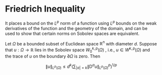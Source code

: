 # Friedrich Inequality

It places a bound on the $L^p$ norm of a function using $L^p$ bounds on the weak derivatives of the function and the geometry of the domain, and can be used to show that certain norms on Sobolev spaces are equivalent.

Let $\Omega$  be a bounded subset of Euclidean space $\mathbb {R} ^{n}$ with diameter $d$. Suppose that $u:\Omega \to \mathbb {R}$ lies in the Sobolev space $W_{0}^{k,p}(\Omega )$ , i.e., $u\in W^{k,p}(\Omega )$ and the trace of $u$ on the boundary $\partial\Omega$ is zero. Then

$$
\|u\|_{L^{p}(\Omega )}\leq d^{k}\left(\sum_{|\alpha |=k}\|\mathrm {D} ^{\alpha }u\|_{L^{p}(\Omega )}^{p}\right)^{1/p}
$$
